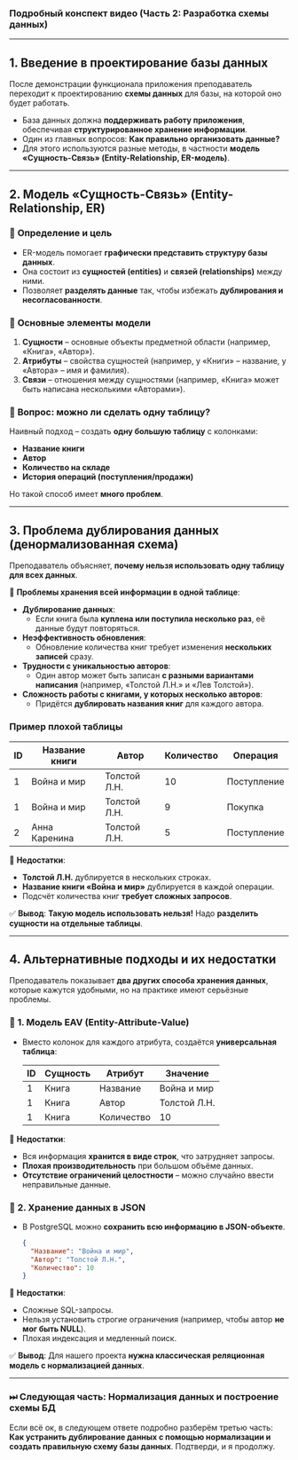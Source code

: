 ### **Подробный конспект видео (Часть 2: Разработка схемы данных)**

---

## **1. Введение в проектирование базы данных**

После демонстрации функционала приложения преподаватель переходит к проектированию **схемы данных** для базы, на которой оно будет работать.

- База данных должна **поддерживать работу приложения**, обеспечивая **структурированное хранение информации**.
- Один из главных вопросов: **Как правильно организовать данные?**
- Для этого используются разные методы, в частности **модель «Сущность-Связь» (Entity-Relationship, ER-модель)**.

---

## **2. Модель «Сущность-Связь» (Entity-Relationship, ER)**

### 🔹 **Определение и цель**

- ER-модель помогает **графически представить структуру базы данных**.
- Она состоит из **сущностей (entities)** и **связей (relationships)** между ними.
- Позволяет **разделять данные** так, чтобы избежать **дублирования и несогласованности**.

### 🔹 **Основные элементы модели**

1. **Сущности** – основные объекты предметной области (например, «Книга», «Автор»).
2. **Атрибуты** – свойства сущностей (например, у «Книги» – название, у «Автора» – имя и фамилия).
3. **Связи** – отношения между сущностями (например, «Книга» может быть написана несколькими «Авторами»).

### 🔹 **Вопрос: можно ли сделать одну таблицу?**

Наивный подход – создать **одну большую таблицу** с колонками:

- **Название книги**
- **Автор**
- **Количество на складе**
- **История операций (поступления/продажи)**

Но такой способ имеет **много проблем**.

---

## **3. Проблема дублирования данных (денормализованная схема)**

Преподаватель объясняет, **почему нельзя использовать одну таблицу для всех данных**.

📌 **Проблемы хранения всей информации в одной таблице**:

- **Дублирование данных**:
    - Если книга была **куплена или поступила несколько раз**, её данные будут повторяться.
- **Неэффективность обновления**:
    - Обновление количества книг требует изменения **нескольких записей** сразу.
- **Трудности с уникальностью авторов**:
    - Один автор может быть записан **с разными вариантами написания** (например, «Толстой Л.Н.» и «Лев Толстой»).
- **Сложность работы с книгами, у которых несколько авторов**:
    - Придётся **дублировать названия книг** для каждого автора.

### **Пример плохой таблицы**

|ID|Название книги|Автор|Количество|Операция|
|---|---|---|---|---|
|1|Война и мир|Толстой Л.Н.|10|Поступление|
|1|Война и мир|Толстой Л.Н.|9|Покупка|
|2|Анна Каренина|Толстой Л.Н.|5|Поступление|

🔴 **Недостатки**:

- **Толстой Л.Н.** дублируется в нескольких строках.
- **Название книги «Война и мир»** дублируется в каждой операции.
- Подсчёт количества книг **требует сложных запросов**.

✅ **Вывод**: **Такую модель использовать нельзя!** Надо **разделить сущности на отдельные таблицы**.

---

## **4. Альтернативные подходы и их недостатки**

Преподаватель показывает **два других способа хранения данных**, которые кажутся удобными, но на практике имеют серьёзные проблемы.

### 🔹 **1. Модель EAV (Entity-Attribute-Value)**

- Вместо колонок для каждого атрибута, создаётся **универсальная таблица**:
    
    |ID|Сущность|Атрибут|Значение|
    |---|---|---|---|
    |1|Книга|Название|Война и мир|
    |1|Книга|Автор|Толстой Л.Н.|
    |1|Книга|Количество|10|
    

🔴 **Недостатки**:

- Вся информация **хранится в виде строк**, что затрудняет запросы.
- **Плохая производительность** при большом объёме данных.
- **Отсутствие ограничений целостности** – можно случайно ввести неправильные данные.

### 🔹 **2. Хранение данных в JSON**

- В PostgreSQL можно **сохранить всю информацию в JSON-объекте**.
    
    ```json
    {
      "Название": "Война и мир",
      "Автор": "Толстой Л.Н.",
      "Количество": 10
    }
    ```
    

🔴 **Недостатки**:

- Сложные SQL-запросы.
- Нельзя установить строгие ограничения (например, чтобы автор **не мог быть NULL**).
- Плохая индексация и медленный поиск.

✅ **Вывод**: Для нашего проекта **нужна классическая реляционная модель с нормализацией данных**.

---

### **⏭ Следующая часть: Нормализация данных и построение схемы БД**

Если всё ок, в следующем ответе подробно разберём третью часть: **Как устранить дублирование данных с помощью нормализации и создать правильную схему базы данных**. Подтверди, и я продолжу.